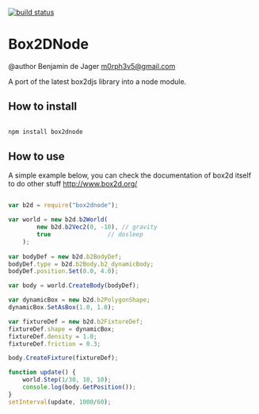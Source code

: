 [![build status](https://secure.travis-ci.org/M0rph3v5/box2dnode.png)](http://travis-ci.org/M0rph3v5/box2dnode)
# Box2DNode

@author Benjamin de Jager <m0rph3v5@gmail.com>

A port of the latest box2djs library into a node module.

## How to install

```js

npm install box2dnode

```

## How to use

A simple example below, you can check the documentation of box2d itself to do other stuff http://www.box2d.org/

```js

var b2d = require("box2dnode");

var world = new b2d.b2World(
		new b2d.b2Vec2(0, -10), // gravity
		true 				// dosleep
	);
	
var bodyDef = new b2d.b2BodyDef;
bodyDef.type = b2d.b2Body.b2_dynamicBody;
bodyDef.position.Set(0.0, 4.0);

var body = world.CreateBody(bodyDef);

var dynamicBox = new b2d.b2PolygonShape;
dynamicBox.SetAsBox(1.0, 1.0);

var fixtureDef = new b2d.b2FixtureDef;
fixtureDef.shape = dynamicBox;
fixtureDef.density = 1.0;
fixtureDef.friction = 0.3;

body.CreateFixture(fixtureDef);

function update() {
	world.Step(1/30, 10, 10);
	console.log(body.GetPosition());
}
setInterval(update, 1000/60);

```